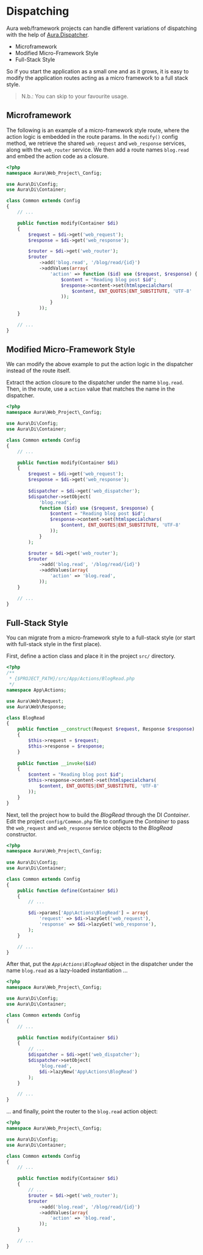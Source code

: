 # Dispatching

Aura web/framework projects can handle different variations of dispatching 
with the help of [Aura.Dispatcher](https://github.com/auraphp/Aura.Dispatcher).

* Microframework
* Modified Micro-Framework Style
* Full-Stack Style

So if you start the application as a small one and as it grows, 
it is easy to modify the application routes acting as a micro framework 
to a full stack style.

> N.b.: You can skip to your favourite usage.

## Microframework

The following is an example of a micro-framework style route, where the 
action logic is embedded in the route params. In the `modify()` 
config method, we retrieve the shared `web_request` and `web_response` 
services, along with the `web_router` service. We then add a route names 
`blog.read` and embed the action code as a closure.

```php
<?php
namespace Aura\Web_Project\_Config;

use Aura\Di\Config;
use Aura\Di\Container;

class Common extends Config
{
    // ...

    public function modify(Container $di)
    {
        $request = $di->get('web_request');
        $response = $di->get('web_response');

        $router = $di->get('web_router');
        $router
            ->add('blog.read', '/blog/read/{id}')
            ->addValues(array(
                'action' => function ($id) use ($request, $response) {
                    $content = "Reading blog post $id";
                    $response->content->set(htmlspecialchars(
                        $content, ENT_QUOTES|ENT_SUBSTITUTE, 'UTF-8'
                    ));
                }
            ));
    }

    // ...
}
```

## Modified Micro-Framework Style

We can modify the above example to put the action logic in the 
dispatcher instead of the route itself.

Extract the action closure to the dispatcher under the name `blog.read`. 
Then, in the route, use a `action` value that matches the name in 
the dispatcher.

```php
<?php
namespace Aura\Web_Project\_Config;

use Aura\Di\Config;
use Aura\Di\Container;

class Common extends Config
{
    // ...

    public function modify(Container $di)
    {
        $request = $di->get('web_request');
        $response = $di->get('web_response');
        
        $dispatcher = $di->get('web_dispatcher');
        $dispatcher->setObject(
            'blog.read',
            function ($id) use ($request, $response) {
                $content = "Reading blog post $id";
                $response->content->set(htmlspecialchars(
                    $content, ENT_QUOTES|ENT_SUBSTITUTE, 'UTF-8'
                ));
            }
        );

        $router = $di->get('web_router');
        $router
            ->add('blog.read', '/blog/read/{id}')
            ->addValues(array(
                'action' => 'blog.read',
            ));
    }

    // ...
}
```

## Full-Stack Style

You can migrate from a micro-framework style to a full-stack style (or start
with full-stack style in the first place).

First, define a action class and place it in the project `src/` directory.

```php
<?php
/**
 * {$PROJECT_PATH}/src/App/Actions/BlogRead.php
 */
namespace App\Actions;

use Aura\Web\Request;
use Aura\Web\Response;

class BlogRead
{
    public function __construct(Request $request, Response $response)
    {
        $this->request = $request;
        $this->response = $response;
    }
    
    public function __invoke($id)
    {
        $content = "Reading blog post $id";
        $this->response->content->set(htmlspecialchars(
            $content, ENT_QUOTES|ENT_SUBSTITUTE, 'UTF-8'
        ));
    }
}
```

Next, tell the project how to build the _BlogRead_ through the DI
_Container_. Edit the project `config/Common.php` file to configure the
_Container_ to pass the `web_request` and `web_response` service objects to 
the _BlogRead_ constructor.

```php
<?php
namespace Aura\Web_Project\_Config;
 
use Aura\Di\Config;
use Aura\Di\Container;

class Common extends Config
{
    public function define(Container $di)
    {
        // ...

        $di->params['App\Actions\BlogRead'] = array(
            'request' => $di->lazyGet('web_request'),
            'response' => $di->lazyGet('web_response'),
        );
    }

    // ...
}
```

After that, put the _`App\Actions\BlogRead`_ object in the dispatcher
under the name `blog.read` as a lazy-loaded instantiation ...

```php
<?php
namespace Aura\Web_Project\_Config;

use Aura\Di\Config;
use Aura\Di\Container;

class Common extends Config
{
    // ...

    public function modify(Container $di)
    {
        // ...
        $dispatcher = $di->get('web_dispatcher');
        $dispatcher->setObject(
            'blog.read',
            $di->lazyNew('App\Actions\BlogRead')
        );
    }

    // ...
}
```

... and finally, point the router to the `blog.read` action object:

```php
<?php
namespace Aura\Web_Project\_Config;

use Aura\Di\Config;
use Aura\Di\Container;

class Common extends Config
{
    // ...

    public function modify(Container $di)
    {
        // ...
        $router = $di->get('web_router');
        $router
            ->add('blog.read', '/blog/read/{id}')
            ->addValues(array(                
                'action' => 'blog.read',
            ));
    }

    // ...
}
```
